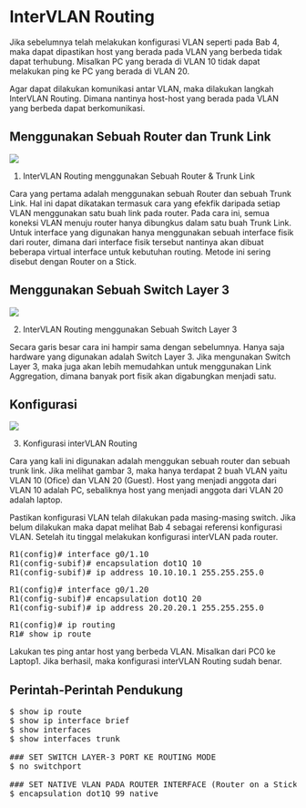 # InterVLAN Routing

Jika sebelumnya telah melakukan konfigurasi VLAN seperti pada Bab 4, maka dapat dipastikan host yang berada pada VLAN yang berbeda tidak dapat terhubung. Misalkan PC yang berada di VLAN 10 tidak dapat melakukan ping ke PC yang berada di VLAN 20.

Agar dapat dilakukan komunikasi antar VLAN, maka dilakukan langkah InterVLAN Routing. Dimana nantinya host-host yang berada pada VLAN yang berbeda dapat berkomunikasi.

## Menggunakan Sebuah Router dan Trunk Link
<img src="https://drive.google.com/uc?export=view&id=1k108_OPXW2vLlqGLrGJI-PEvm3oT3Eus">

1. InterVLAN Routing menggunakan Sebuah Router & Trunk Link <br>

Cara yang pertama adalah menggunakan sebuah Router dan sebuah Trunk Link. Hal ini dapat dikatakan termasuk cara yang efekfik daripada setiap VLAN menggunakan satu buah link pada router. Pada cara ini, semua koneksi VLAN menuju router hanya dibungkus dalam satu buah Trunk Link. Untuk interface yang digunakan hanya menggunakan sebuah interface fisik dari router, dimana dari interface fisik tersebut nantinya akan dibuat beberapa virtual interface untuk kebutuhan routing. Metode ini sering disebut dengan Router on a Stick.

## Menggunakan Sebuah Switch Layer 3
<img src="https://drive.google.com/uc?export=view&id=1XXfI-rhNZFAHsXD1i-7T9l773PQiFJUv">

2. InterVLAN Routing menggunakan Sebuah Switch Layer 3 <br>

Secara garis besar cara ini hampir sama dengan sebelumnya. Hanya saja hardware yang digunakan adalah Switch Layer 3. Jika mengunakan Switch Layer 3, maka juga akan lebih memudahkan untuk menggunakan Link Aggregation, dimana banyak port fisik akan digabungkan menjadi satu.

## Konfigurasi
<img src="https://drive.google.com/uc?export=view&id=1NZEAQ49NIiH3yfXx-P7p0X2P7-TUIQfu">

3. Konfigurasi interVLAN Routing <br>

Cara yang kali ini digunakan adalah menggukan sebuah router dan sebuah trunk link. Jika melihat gambar 3, maka hanya terdapat 2 buah VLAN yaitu VLAN 10 (Ofice) dan VLAN 20 (Guest). Host yang menjadi anggota dari VLAN 10 adalah PC, sebaliknya host yang menjadi anggota dari VLAN 20 adalah laptop. <br>

Pastikan konfigurasi VLAN telah dilakukan pada masing-masing switch. Jika belum dilakukan maka dapat melihat Bab 4 sebagai referensi konfigurasi VLAN. Setelah itu tinggal melakukan konfigurasi interVLAN pada router.

<pre>
R1(config)# interface g0/1.10
R1(config-subif)# encapsulation dot1Q 10
R1(config-subif)# ip address 10.10.10.1 255.255.255.0
</pre>

<pre>
R1(config)# interface g0/1.20
R1(config-subif)# encapsulation dot1Q 20
R1(config-subif)# ip address 20.20.20.1 255.255.255.0
</pre>

<pre>
R1(config)# ip routing
R1# show ip route
</pre>

Lakukan tes ping antar host yang berbeda VLAN. Misalkan dari PC0 ke Laptop1. Jika berhasil, maka konfigurasi interVLAN Routing sudah benar.

## Perintah-Perintah Pendukung

<pre>
$ show ip route
$ show ip interface brief
$ show interfaces
$ show interfaces trunk

### SET SWITCH LAYER-3 PORT KE ROUTING MODE
$ no switchport

### SET NATIVE VLAN PADA ROUTER INTERFACE (Router on a Stick)
$ encapsulation dot1Q 99 native
</pre>
